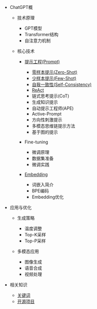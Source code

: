 <!-- _sidebar.md -->


* ChatGPT概
  * 技术原理
    * GPT模型
    * Transformer结构
    * 自注意力机制

  * 核心技术
    * [提示工程(Prompt)](/docs/prompt/prompt.md)
      * [零样本提示(Zero-Shot)](/docs/prompt/zero-shot.md)
      * [少样本提示(Few-Shot)](/docs/prompt/few-shot.md)
      * [自我一致性(Self-Consistency)](/docs/prompt/self-consistency.md)
      * [ReAct](/docs/prompt/react.md)
      * 链式思考提示(CoT)
      * 生成知识提示
      * 自动提示工程师(APE)
      * Active-Prompt
      * 方向性刺激提示
      * 多模态思维链提示方法
      * 基于图的提示

    * Fine-tuning
      * 微调原理
      * 数据集准备
      * 微调实践

    * [Embedding](/docs/embedding/embedding.md)
      * 词嵌入简介
      * BPE编码
      * Embedding优化

* 应用与优化
  * 生成策略
    * 温度调整
    * Top-K采样
    * Top-P采样

  * 多模态应用
    * 图像生成
    * 语音合成
    * 视频处理

* 相关知识
  * [关键词](/docs/others/关键词.md)
  * [开源项目](docs/others/开源项目.md)


